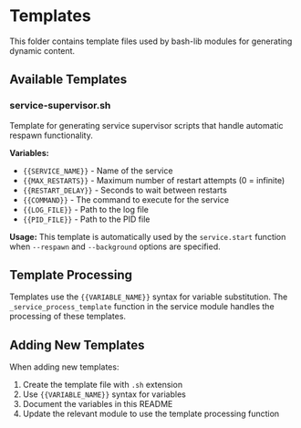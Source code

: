 # Templates

This folder contains template files used by bash-lib modules for generating dynamic content.

## Available Templates

### service-supervisor.sh

Template for generating service supervisor scripts that handle automatic respawn functionality.

**Variables:**
- `{{SERVICE_NAME}}` - Name of the service
- `{{MAX_RESTARTS}}` - Maximum number of restart attempts (0 = infinite)
- `{{RESTART_DELAY}}` - Seconds to wait between restarts
- `{{COMMAND}}` - The command to execute for the service
- `{{LOG_FILE}}` - Path to the log file
- `{{PID_FILE}}` - Path to the PID file

**Usage:**
This template is automatically used by the `service.start` function when `--respawn` and `--background` options are specified.

## Template Processing

Templates use the `{{VARIABLE_NAME}}` syntax for variable substitution. The `_service_process_template` function in the service module handles the processing of these templates.

## Adding New Templates

When adding new templates:

1. Create the template file with `.sh` extension
2. Use `{{VARIABLE_NAME}}` syntax for variables
3. Document the variables in this README
4. Update the relevant module to use the template processing function 